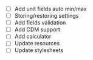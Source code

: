 - [ ] Add unit fields auto min/max
- [ ] Storing/restoring settings
- [ ] Add fields validation
- [ ] Add CDM support
- [ ] Add calculator
- [ ] Update resources
- [ ] Update stylesheets